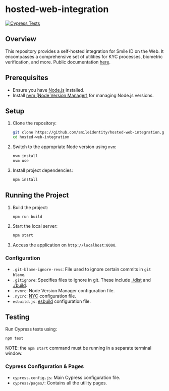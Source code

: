 # hosted-web-integration

[![Cypress Tests](https://github.com/smileidentity/hosted-web-integration/actions/workflows/main.yml/badge.svg)](https://github.com/smileidentity/hosted-web-integration/actions/workflows/main.yml)

## Overview

This repository provides a self-hosted integration for Smile ID on the Web. It encompasses a comprehensive set of utilities for KYC processes, biometric verification, and more. Public documentation [here](https://docs.usesmileid.com/integration-options/web-mobile-web/web-integration).

## Prerequisites

- Ensure you have [Node.js](https://nodejs.org/) installed.
- Install [nvm (Node Version Manager)](https://github.com/nvm-sh/nvm) for managing Node.js versions.

## Setup

1. Clone the repository:

    ```bash
    git clone https://github.com/smileidentity/hosted-web-integration.git
    cd hosted-web-integration
    ```

2. Switch to the appropriate Node version using `nvm`:

    ```bash
    nvm install
    nvm use
    ```

3. Install project dependencies:

    ```bash
    npm install
    ```

## Running the Project

1. Build the project:

    ```bash
    npm run build
    ```

2. Start the local server:

    ```bash
    npm start
    ```

3. Access the application on `http://localhost:8000`.

### Configuration

- `.git-blame-ignore-revs`: File used to ignore certain commits in `git blame`.
- `.gitignore`: Specifies files to ignore in git. These include [./dist](./dist) and [./build](./build).
- `.nvmrc`: Node Version Manager configuration file.
- `.nycrc`: [NYC](https://github.com/istanbuljs/nyc) configuration file.
- `esbuild.js`: [esbuild](https://esbuild.github.io/) configuration file.

## Testing

Run Cypress tests using:

```bash
npm test
```

NOTE: the `npm start` command must be running in a separate terminal window.

### Cypress Configuration & Pages

- `cypress.config.js`: Main Cypress configuration file.
- `cypress/pages/`: Contains all the utility pages.
